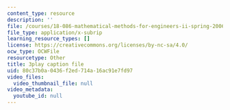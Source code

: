 ```yaml
---
content_type: resource
description: ''
file: /courses/18-086-mathematical-methods-for-engineers-ii-spring-2006/80c37b0a0436f2ed714a16ac91e7fd97_NpTzMWTYbM8.srt
file_type: application/x-subrip
learning_resource_types: []
license: https://creativecommons.org/licenses/by-nc-sa/4.0/
ocw_type: OCWFile
resourcetype: Other
title: 3play caption file
uid: 80c37b0a-0436-f2ed-714a-16ac91e7fd97
video_files:
  video_thumbnail_file: null
video_metadata:
  youtube_id: null
---
```


